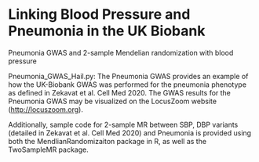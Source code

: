 # Linking Blood Pressure and Pneumonia in the UK Biobank
Pneumonia GWAS and 2-sample Mendelian randomization with blood pressure

Pneumonia_GWAS_Hail.py: 
The Pneumonia GWAS provides an example of how the UK-Biobank GWAS was performed for the pneumonia phenotype as defined in Zekavat et al. Cell Med 2020.
The GWAS results for the Pneumonia GWAS may be visualized on the LocusZoom website (http://locuszoom.org). 

Additionally, sample code for 2-sample MR between SBP, DBP variants (detailed in Zekavat et al. Cell Med 2020) and Pneumonia is provided using both the MendlianRandomizaiton package in R, as well as the TwoSampleMR package.
